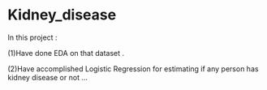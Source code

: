 # Kidney_disease

In this project :

(1)Have done EDA on that dataset .

(2)Have accomplished Logistic Regression for estimating if any person has kidney disease or not ...









